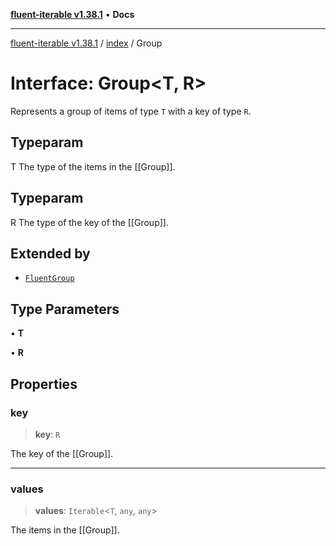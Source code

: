 [**fluent-iterable v1.38.1**](../../README.md) • **Docs**

***

[fluent-iterable v1.38.1](../../README.md) / [index](../README.md) / Group

# Interface: Group\<T, R\>

Represents a group of items of type `T` with a key of type `R`.

## Typeparam

T The type of the items in the [[Group]].

## Typeparam

R The type of the key of the [[Group]].

## Extended by

- [`FluentGroup`](FluentGroup.md)

## Type Parameters

• **T**

• **R**

## Properties

### key

> **key**: `R`

The key of the [[Group]].

***

### values

> **values**: `Iterable`\<`T`, `any`, `any`\>

The items in the [[Group]].
